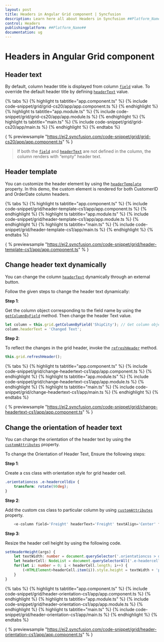 ```yaml
---
layout: post
title: Headers in Angular Grid component | Syncfusion
description: Learn here all about Headers in Syncfusion ##Platform_Name## Grid component of Syncfusion Essential JS 2 and more.
control: Headers 
publishingplatform: ##Platform_Name##
documentation: ug
---
```


# Headers in Angular Grid component

## Header text

By default, column header title is displayed from column [`field`](../../api/grid/column/#field) value.
To override the default header title by defining [`headerText`](../../api/grid/column/#headertext) value.

{% tabs %}
{% highlight ts tabtitle="app.component.ts" %}
{% include code-snippet/grid/grid-cs20/app/app.component.ts %}
{% endhighlight %}
{% highlight ts tabtitle="app.module.ts" %}
{% include code-snippet/grid/grid-cs20/app/app.module.ts %}
{% endhighlight %}
{% highlight ts tabtitle="main.ts" %}
{% include code-snippet/grid/grid-cs20/app/main.ts %}
{% endhighlight %}
{% endtabs %}
  
{ % previewsample "https://ej2.syncfusion.com/code-snippet/grid/grid-cs20/app/app.component.ts" % }

> If both the [`field`](../../api/grid/column/#field) and [`headerText`](../../api/grid/column/#headertext)
are not defined in the column, the column renders with “empty” header text.

## Header template

You can customize the header element by using the [`headerTemplate`](../../api/grid/column/#headertemplate) property. In this demo, the custom element is rendered for both CustomerID and OrderDate column headers.

{% tabs %}
{% highlight ts tabtitle="app.component.ts" %}
{% include code-snippet/grid/header-template-cs1/app/app.component.ts %}
{% endhighlight %}
{% highlight ts tabtitle="app.module.ts" %}
{% include code-snippet/grid/header-template-cs1/app/app.module.ts %}
{% endhighlight %}
{% highlight ts tabtitle="main.ts" %}
{% include code-snippet/grid/header-template-cs1/app/main.ts %}
{% endhighlight %}
{% endtabs %}
  
{ % previewsample "https://ej2.syncfusion.com/code-snippet/grid/header-template-cs1/app/app.component.ts" % }

## Change header text dynamically

You can change the column [`headerText`](../../api/grid/column/#headertext) dynamically through an external button.

Follow the given steps to change the header text dynamically:

**Step 1**:

Get the column object corresponding to the field name by using the [`getColumnByField`](../../api/grid/#getcolumnbyfield) method.
Then change the header Text value.

```typescript
let column = this.grid.getColumnByField('ShipCity'); // Get column object.
column.headerText = 'Changed Text';

```

**Step 2**:

To reflect the changes in the grid header, invoke the [`refreshHeader`](../../api/grid/#refreshheader) method.

```typescript
this.grid.refreshHeader();

```

{% tabs %}
{% highlight ts tabtitle="app.component.ts" %}
{% include code-snippet/grid/change-headertext-cs1/app/app.component.ts %}
{% endhighlight %}
{% highlight ts tabtitle="app.module.ts" %}
{% include code-snippet/grid/change-headertext-cs1/app/app.module.ts %}
{% endhighlight %}
{% highlight ts tabtitle="main.ts" %}
{% include code-snippet/grid/change-headertext-cs1/app/main.ts %}
{% endhighlight %}
{% endtabs %}
  
{ % previewsample "https://ej2.syncfusion.com/code-snippet/grid/change-headertext-cs1/app/app.component.ts" % }

## Change the orientation of header text

You can change the orientation of the header text by using the [`customAttributes`](../../api/grid/column/#customattributes) property.

To change the Orientation of Header Text, Ensure the following steps:

**Step 1**:

Create a css class with orientation style for grid header cell.

```css
.orientationcss .e-headercelldiv {
    transform: rotate(90deg);
}

```

**Step 2**:

Add the custom css class to particular column by using [`customAttributes`](../../api/grid/column/#customattributes) property.

```typescript
    <e-column field='Freight' headerText='Freight' textAlign='Center' format='C2' [customAttributes]='customAttributes' width=80></e-column>

```

**Step 3**:

Resize the header cell height by using the following code.

```typescript
setHeaderHeight(args) {
    let textWidth: number = document.querySelector('.orientationcss > div').scrollWidth;//Obtain the width of the headerText content.
    let headerCell: NodeList = document.querySelectorAll('.e-headercell');
    for(let i: number = 0; i < headerCell.length; i++) {
        (<HTMLElement>headerCell.item(i)).style.height = textWidth + 'px'; //Assign the obtained textWidth as the height of the headerCell.
    }
}

```

{% tabs %}
{% highlight ts tabtitle="app.component.ts" %}
{% include code-snippet/grid/header-orientation-cs1/app/app.component.ts %}
{% endhighlight %}
{% highlight ts tabtitle="app.module.ts" %}
{% include code-snippet/grid/header-orientation-cs1/app/app.module.ts %}
{% endhighlight %}
{% highlight ts tabtitle="main.ts" %}
{% include code-snippet/grid/header-orientation-cs1/app/main.ts %}
{% endhighlight %}
{% endtabs %}
  
{ % previewsample "https://ej2.syncfusion.com/code-snippet/grid/header-orientation-cs1/app/app.component.ts" % }